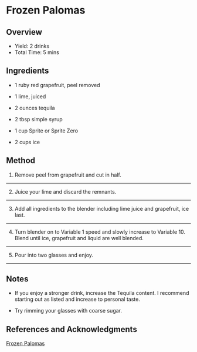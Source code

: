 # Frozen Palomas

## Overview

- Yield: 2 drinks
- Total Time: 5 mins

## Ingredients

- 1 ruby red grapefruit, peel removed

- 1 lime, juiced

- 2 ounces tequila

- 2 tbsp simple syrup

- 1 cup Sprite or Sprite Zero

- 2 cups ice

## Method

1. Remove peel from grapefruit and cut in half.
---

2. Juice your lime and discard the remnants.
---

3. Add all ingredients to the blender including lime juice and grapefruit, ice last.
---

4. Turn blender on to Variable 1 speed and slowly increase to Variable 10. Blend until ice, grapefruit and liquid are well blended.
---

5. Pour into two glasses and enjoy.
---


## Notes

- If you enjoy a stronger drink, increase the Tequila content. I recommend starting out as listed and increase to personal taste.

- Try rimming your glasses with coarse sugar.

## References and Acknowledgments

[Frozen Palomas](https://www.blenderhappy.com/frozen-palomas-for-tequila-tuesday/#mv-creation-179-jtr)
